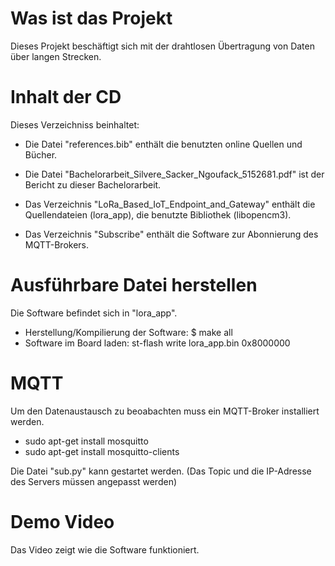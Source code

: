 # Was ist das Projekt

Dieses Projekt beschäftigt sich mit der drahtlosen Übertragung von Daten
über langen Strecken.

# Inhalt der CD

Dieses Verzeichniss beinhaltet:

- Die Datei "references.bib" enthält die benutzten online Quellen und Bücher.
- Die Datei "Bachelorarbeit_Silvere_Sacker_Ngoufack_5152681.pdf" ist der Bericht
zu dieser Bachelorarbeit.
- Das Verzeichnis "LoRa_Based_IoT_Endpoint_and_Gateway" enthält die Quellendateien 
(lora_app), die benutzte Bibliothek (libopencm3).

- Das Verzeichnis "Subscribe" enthält die Software zur Abonnierung des MQTT-Brokers.

# Ausführbare Datei herstellen

Die Software befindet sich in "lora_app".
- Herstellung/Kompilierung der Software: $ make all
- Software im Board laden: st-flash write lora_app.bin  0x8000000

# MQTT

Um den Datenaustausch zu beoabachten muss ein MQTT-Broker installiert werden.
- sudo apt-get install mosquitto
- sudo apt-get install mosquitto-clients

Die Datei "sub.py" kann gestartet werden. (Das Topic und die IP-Adresse des Servers müssen angepasst werden)

# Demo Video

Das Video zeigt wie die Software funktioniert.

